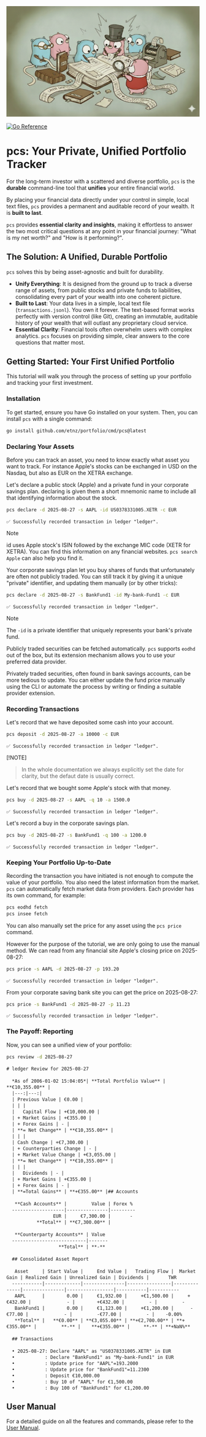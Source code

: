 ![pcs-large](docs/pcs-large.png)

[![Go Reference](https://pkg.go.dev/badge/github.com/etnz/portfolio.svg)](https://pkg.go.dev/github.com/etnz/portfolio)

# pcs: Your Private, Unified Portfolio Tracker

For the long-term investor with a scattered and diverse portfolio, `pcs` is the **durable** command-line tool that **unifies** your entire financial world.

By placing your financial data directly under your control in simple, local text files, `pcs` provides a permanent and auditable record of your wealth. It is **built to last**.

`pcs` provides **essential clarity and insights**, making it effortless to answer the two most critical questions at any point in your financial journey: "What is my net worth?" and "How is it performing?".


## The Solution: A Unified, Durable Portfolio

`pcs` solves this by being asset-agnostic and built for durability.
*   **Unify Everything**: It is designed from the ground up to track a diverse range of assets, from public stocks and private funds to liabilities, consolidating every part of your wealth into one coherent picture.
*   **Built to Last**: Your data lives in a simple, local text file (`transactions.jsonl`). You own it forever. The text-based format works perfectly with version control (like Git), creating an immutable, auditable history of your wealth that will outlast any proprietary cloud service.
*   **Essential Clarity**: Financial tools often overwhelm users with complex analytics. `pcs` focuses on providing simple, clear answers to the core questions that matter most.

## Getting Started: Your First Unified Portfolio

This tutorial will walk you through the process of setting up your portfolio and tracking your first investment.

### Installation

To get started, ensure you have Go installed on your system. Then, you can install `pcs` with a single command:

```bash
go install github.com/etnz/portfolio/cmd/pcs@latest
```

### Declaring Your Assets

Before you can track an asset, you need to know exactly what asset you want to track.
For instance Apple's stocks can be exchanged in USD on the Nasdaq, but also as EUR
on the XETRA exchange.

Let's declare a public stock (Apple) and a private fund in your corporate savings plan.
declaring is given them a short mnemonic name to include all that identifying information
about the stock.


```bash run
pcs declare -d 2025-08-27 -s AAPL -id US0378331005.XETR -c EUR
```

```console check
✅ Successfully recorded transaction in ledger "ledger".
```

> [!NOTE]
> id uses Apple stock's ISIN followed by the exchange MIC code (XETR for XETRA). You can find this information on any financial websites. `pcs search Apple` can also help you find it.


Your corporate savings plan let you buy shares of funds that unfortunately are often not publicly traded. You can still track it by giving it a unique "private" identifier, and updating them manually (or by other tricks):

```bash run
pcs declare -d 2025-08-27 -s BankFund1 -id My-bank-Fund1 -c EUR
```

```console check
✅ Successfully recorded transaction in ledger "ledger".
```

> [!NOTE]
> The `-id` is a private identifier that uniquely represents your bank's private fund.

Publicly traded securities can be fetched automatically. `pcs` supports `eodhd` out of the box, but its extension mechanism allows you to use your preferred data provider.

Privately traded securities, often found in bank savings accounts, can be more tedious to update. You can either update the fund price manually using the CLI or automate the process by writing or finding a suitable provider extension.


### Recording Transactions

Let's record that we have deposited some cash into your account.

```bash run
pcs deposit -d 2025-08-27 -a 10000 -c EUR
```

```console check
✅ Successfully recorded transaction in ledger "ledger".
```

 [!NOTE]
> In the whole documentation we always explicitly set the date for clarity, but the defaut date is usually correct.



Let's record that we bought some Apple's stock with that money.

```bash run
pcs buy -d 2025-08-27 -s AAPL -q 10 -a 1500.0
```

```console check
✅ Successfully recorded transaction in ledger "ledger".
```

Let's record a buy in the corporate savings plan.

```bash run
pcs buy -d 2025-08-27 -s BankFund1 -q 100 -a 1200.0
```

```console check
✅ Successfully recorded transaction in ledger "ledger".
```


### Keeping Your Portfolio Up-to-Date

Recording the transaction you have initiated is not enough to compute the value of your portfolio. You also need the latest information from the market.
`pcs` can automatically fetch market data from providers. Each provider has its own command, for example:

```bash
pcs eodhd fetch
pcs insee fetch
```

You can also manually set the price for any asset using the `pcs price` command.

However for the purpose of the tutorial, we are only going to use the manual method. We can read from any financial site Apple's closing price on 2025-08-27:

```bash run
pcs price -s AAPL -d 2025-08-27 -p 193.20
```

```console check
✅ Successfully recorded transaction in ledger "ledger".
```

From your corporate saving bank site you can get the price on 2025-08-27:

```bash run
pcs price -s BankFund1 -d 2025-08-27 -p 11.23
```

```console check
✅ Successfully recorded transaction in ledger "ledger".
```


### The Payoff: Reporting

Now, you can see a unified view of your portfolio: 

```bash run
pcs review -d 2025-08-27
```

```console check
# ledger Review for 2025-08-27

  *As of 2006-01-02 15:04:05*| **Total Portfolio Value** | **€10,355.00** |
  |---:|---:|
  | Previous Value | €0.00 |
  | | |
  |   Capital Flow | +€10,000.00 |
  | + Market Gains | +€355.00 |
  | + Forex Gains | - |
  | **= Net Change** | **€10,355.00** |
  | | |
  | Cash Change | +€7,300.00 |
  | + Counterparties Change | - |
  | + Market Value Change | +€3,055.00 |
  | **= Net Change** | **€10,355.00** |
  | | |
  |   Dividends | - |
  | + Market Gains | +€355.00 |
  | + Forex Gains | - |
  | **=Total Gains** | **+€355.00** |## Accounts

   **Cash Accounts** |         Value | Forex % 
  -------------------|---------------|---------
                 EUR |     €7,300.00 |       - 
           **Total** | **€7,300.00** |         

   **Counterparty Accounts** | Value 
  ---------------------------|-------
                   **Total** | **-** 

  ## Consolidated Asset Report

   Asset     | Start Value |     End Value |   Trading Flow |  Market Gain | Realized Gain | Unrealized Gain | Dividends |       TWR 
  -----------|-------------|---------------|----------------|--------------|---------------|-----------------|-----------|-----------
   AAPL      |        0.00 |     €1,932.00 |     +€1,500.00 |     +€432.00 |             - |        +€432.00 |         - |         - 
   BankFund1 |        0.00 |     €1,123.00 |     +€1,200.00 |      -€77.00 |             - |         -€77.00 |         - |    -0.00% 
   **Total** |   **€0.00** | **€3,055.00** | **+€2,700.00** | **+€355.00** |         **-** |    **+€355.00** |     **-** | **+NaN%** 

  ## Transactions

  • 2025-08-27: Declare "AAPL" as "US0378331005.XETR" in EUR
  •           : Declare "BankFund1" as "My-bank-Fund1" in EUR
  •           : Update price for "AAPL"=193.2000
  •           : Update price for "BankFund1"=11.2300
  •           : Deposit €10,000.00
  •           : Buy 10 of "AAPL" for €1,500.00
  •           : Buy 100 of "BankFund1" for €1,200.00
```


## User Manual

For a detailed guide on all the features and commands, please refer to the [User Manual](./docs/readme.md).